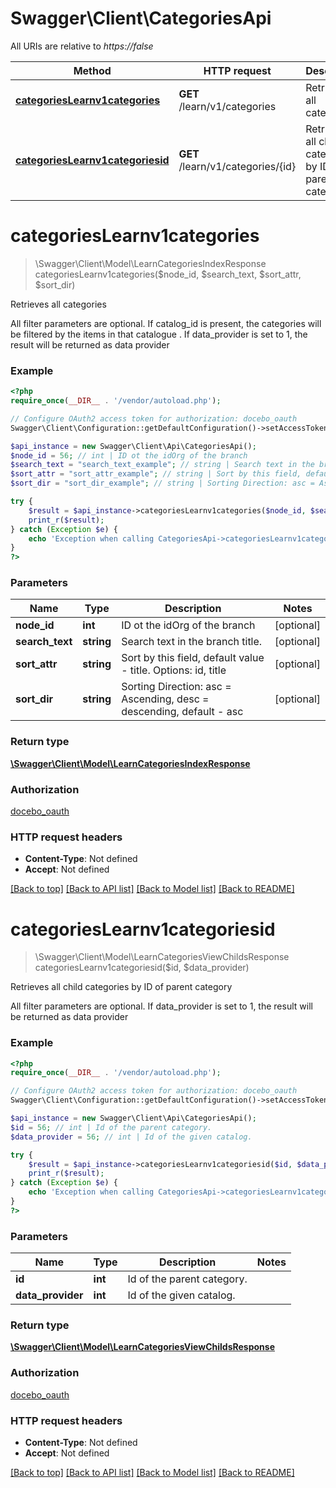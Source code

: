 # Swagger\Client\CategoriesApi

All URIs are relative to *https://false*

Method | HTTP request | Description
------------- | ------------- | -------------
[**categoriesLearnv1categories**](CategoriesApi.md#categoriesLearnv1categories) | **GET** /learn/v1/categories | Retrieves all categories
[**categoriesLearnv1categoriesid**](CategoriesApi.md#categoriesLearnv1categoriesid) | **GET** /learn/v1/categories/{id} | Retrieves all child categories by ID of parent category


# **categoriesLearnv1categories**
> \Swagger\Client\Model\LearnCategoriesIndexResponse categoriesLearnv1categories($node_id, $search_text, $sort_attr, $sort_dir)

Retrieves all categories

All filter parameters are optional. If catalog_id is present, the categories will be filtered  by the items in that catalogue . If data_provider is set to 1, the result will be returned as data provider

### Example
```php
<?php
require_once(__DIR__ . '/vendor/autoload.php');

// Configure OAuth2 access token for authorization: docebo_oauth
Swagger\Client\Configuration::getDefaultConfiguration()->setAccessToken('YOUR_ACCESS_TOKEN');

$api_instance = new Swagger\Client\Api\CategoriesApi();
$node_id = 56; // int | ID ot the idOrg of the branch
$search_text = "search_text_example"; // string | Search text in the branch title.
$sort_attr = "sort_attr_example"; // string | Sort by this field, default value - title. Options: id, title
$sort_dir = "sort_dir_example"; // string | Sorting Direction: asc = Ascending, desc = descending, default - asc

try {
    $result = $api_instance->categoriesLearnv1categories($node_id, $search_text, $sort_attr, $sort_dir);
    print_r($result);
} catch (Exception $e) {
    echo 'Exception when calling CategoriesApi->categoriesLearnv1categories: ', $e->getMessage(), PHP_EOL;
}
?>
```

### Parameters

Name | Type | Description  | Notes
------------- | ------------- | ------------- | -------------
 **node_id** | **int**| ID ot the idOrg of the branch | [optional]
 **search_text** | **string**| Search text in the branch title. | [optional]
 **sort_attr** | **string**| Sort by this field, default value - title. Options: id, title | [optional]
 **sort_dir** | **string**| Sorting Direction: asc &#x3D; Ascending, desc &#x3D; descending, default - asc | [optional]

### Return type

[**\Swagger\Client\Model\LearnCategoriesIndexResponse**](../Model/LearnCategoriesIndexResponse.md)

### Authorization

[docebo_oauth](../../README.md#docebo_oauth)

### HTTP request headers

 - **Content-Type**: Not defined
 - **Accept**: Not defined

[[Back to top]](#) [[Back to API list]](../../README.md#documentation-for-api-endpoints) [[Back to Model list]](../../README.md#documentation-for-models) [[Back to README]](../../README.md)

# **categoriesLearnv1categoriesid**
> \Swagger\Client\Model\LearnCategoriesViewChildsResponse categoriesLearnv1categoriesid($id, $data_provider)

Retrieves all child categories by ID of parent category

All filter parameters are optional. If data_provider is set to 1, the result will be returned as data provider

### Example
```php
<?php
require_once(__DIR__ . '/vendor/autoload.php');

// Configure OAuth2 access token for authorization: docebo_oauth
Swagger\Client\Configuration::getDefaultConfiguration()->setAccessToken('YOUR_ACCESS_TOKEN');

$api_instance = new Swagger\Client\Api\CategoriesApi();
$id = 56; // int | Id of the parent category.
$data_provider = 56; // int | Id of the given catalog.

try {
    $result = $api_instance->categoriesLearnv1categoriesid($id, $data_provider);
    print_r($result);
} catch (Exception $e) {
    echo 'Exception when calling CategoriesApi->categoriesLearnv1categoriesid: ', $e->getMessage(), PHP_EOL;
}
?>
```

### Parameters

Name | Type | Description  | Notes
------------- | ------------- | ------------- | -------------
 **id** | **int**| Id of the parent category. |
 **data_provider** | **int**| Id of the given catalog. |

### Return type

[**\Swagger\Client\Model\LearnCategoriesViewChildsResponse**](../Model/LearnCategoriesViewChildsResponse.md)

### Authorization

[docebo_oauth](../../README.md#docebo_oauth)

### HTTP request headers

 - **Content-Type**: Not defined
 - **Accept**: Not defined

[[Back to top]](#) [[Back to API list]](../../README.md#documentation-for-api-endpoints) [[Back to Model list]](../../README.md#documentation-for-models) [[Back to README]](../../README.md)

